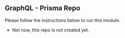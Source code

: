 ## GraphQL - Prisma Repo

Please follow the instructions below to run this module.

- Not now, this repo is not created yet.

